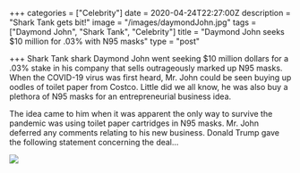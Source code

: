 +++
categories = ["Celebrity"]
date = 2020-04-24T22:27:00Z
description = "Shark Tank gets bit!"
image = "/images/daymondJohn.jpg"
tags = ["Daymond John", "Shark Tank", "Celebrity"]
title = "Daymond John seeks $10 million for .03% with N95 masks"
type = "post"

+++
Shark Tank shark Daymond John went seeking $10 million dollars for a .03% stake in his company that sells outrageously marked up N95 masks. When the COVID-19 virus was first heard, Mr. John could be seen buying up oodles of toilet paper from Costco. Little did we all know, he was also buy a plethora of N95 masks for an entrepreneurial business idea.

The idea came to him when it was apparent the only way to survive the pandemic was using toilet paper cartridges in N95 masks. Mr. John deferred any comments relating to his new business. Donald Trump gave the following statement concerning the deal...

![](/images/daymondJohnMeme.jpg)

 